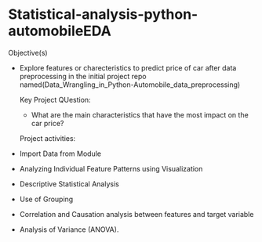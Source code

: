 # Statistical-analysis-python-automobileEDA
Objective(s)
- Explore features or charecteristics to predict price of car after data preprocessing in the initial project repo named(Data_Wrangling_in_Python-Automobile_data_preprocessing)

  Key Project QUestion:
  - What are the main characteristics that have the most impact on the car price?
 
  Project activities:
- Import Data from Module
- Analyzing Individual Feature Patterns using Visualization
- Descriptive Statistical Analysis
- Use of Grouping
- Correlation and Causation analysis between features and target variable
- Analysis of Variance (ANOVA).

